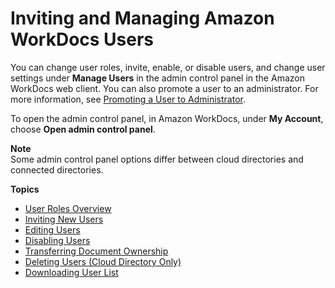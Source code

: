 # Inviting and Managing Amazon WorkDocs Users<a name="users"></a>

You can change user roles, invite, enable, or disable users, and change user settings under **Manage Users** in the admin control panel in the Amazon WorkDocs web client\. You can also promote a user to an administrator\. For more information, see [Promoting a User to Administrator](manage_set_admin.md)\.

To open the admin control panel, in Amazon WorkDocs, under **My Account**, choose **Open admin control panel**\.

**Note**  
Some admin control panel options differ between cloud directories and connected directories\.

**Topics**
+ [User Roles Overview](users_ovw.md)
+ [Inviting New Users](invite_user.md)
+ [Editing Users](edit_user.md)
+ [Disabling Users](inactive-user.md)
+ [Transferring Document Ownership](transfer-docs.md)
+ [Deleting Users \(Cloud Directory Only\)](delete_user_cloud.md)
+ [Downloading User List](download-user.md)